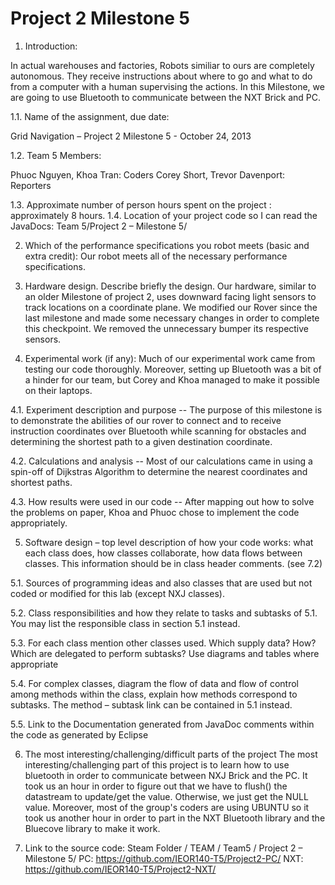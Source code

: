 Project 2 Milestone 5
===========
1.  Introduction:


In actual warehouses and factories, Robots similiar to ours are completely autonomous. They receive instructions about where to go and what to do from a computer with a human supervising the actions. In this Milestone, we are going to use Bluetooth to communicate between the NXT Brick and PC.  

1.1. Name of the assignment, due date:


Grid Navigation – Project 2 Milestone 5 - October 24, 2013

1.2. Team 5 Members:


Phuoc Nguyen, Khoa Tran: Coders
Corey Short, Trevor Davenport: Reporters 

1.3. Approximate number of person hours spent on the project : approximately 8 hours.
1.4. Location of your project code so I can read the JavaDocs: Team 5/Project 2 – Milestone 5/

2.    Which of the performance specifications you robot meets (basic and extra credit): Our robot meets all of the necessary performance specifications. 

3.    Hardware design.  Describe briefly the design.   Our hardware, similar to an older Milestone of project 2, uses downward facing light sensors to track locations on a coordinate plane. We modified our Rover since the last milestone and made some necessary changes in order to complete this checkpoint. We removed the unnecessary bumper its respective sensors.

4.    Experimental work  (if any):  Much of our experimental work came from testing our code thoroughly. Moreover, setting up Bluetooth was a bit of a hinder for our team, but Corey and Khoa managed to make it possible on their laptops.

4.1. Experiment description and purpose -- The purpose of this milestone is to demonstrate the abilities of our rover to connect and to receive instruction coordinates over Bluetooth while scanning for obstacles and determining the shortest path to a given destination coordinate.

4.2. Calculations and analysis -- Most of our calculations came in using a spin-off of Dijkstras Algorithm to determine the nearest coordinates and shortest paths. 

4.3. How results were used in our code -- After mapping out how to solve the problems on paper, Khoa and Phuoc chose to implement the code appropriately.

5.    Software design – top level description of how your code works:  what each class does, how classes collaborate, how data flows between classes. This information should be in class header comments.  (see 7.2)

5.1. Sources of programming ideas and also classes that are used but not coded or modified for this lab  (except  NXJ classes).

5.2. Class responsibilities and how they relate to tasks and subtasks  of  5.1.  You may list the responsible class in section 5.1 instead.

5.3. For each class mention other classes used.  Which supply data? How? Which are delegated to perform subtasks?  Use  diagrams and tables where appropriate 

5.4. For complex classes, diagram the flow of data and flow of control among methods within the class, explain how methods correspond to subtasks.   The method – subtask link can be contained in 5.1 instead. 

5.5. Link to the Documentation generated from JavaDoc comments within the code as generated by Eclipse 

6.    The most interesting/challenging/difficult parts of the project
The most interesting/challenging part of this project is to learn how to use bluetooth in order to communicate between NXJ Brick and the PC. It took us an hour in order to figure out that we have to flush() the datastream to update/get the value. Otherwise, we just get the NULL value. Moreover, most of the group's coders are using UBUNTU so it took us another hour in order to part in the NXT Bluetooth library and the Bluecove library to make it work.

7.    Link to the source code:
Steam Folder / TEAM / Team5 / Project 2 – Milestone 5/
PC: https://github.com/IEOR140-T5/Project2-PC/
NXT: https://github.com/IEOR140-T5/Project2-NXT/ 
